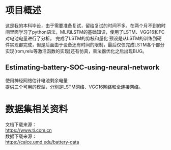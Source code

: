 # 项目概述
这是我的本科毕设，由于需要准备复试，留给复试的时间不多。在两个月不到的时间里面学习了python语法，ML和LSTM的基础知识，使用了LSTM、VGG16和FC对电池电量进行了分析。
完成了LSTM的剪枝和量化
预设是从LSTM的训练到硬件实现都完成，但是后面由于设备还有时间的限制，最后仅仅完成LSTM各个部分实现(rom,relu等激活函数的实现)还有仿真，乘法器优化之后出现BUG。

## Estimating-battery-SOC-using-neural-network
使用神经网络估计电池剩余电量  
提供三个可用的模型，分别是LSTM网络、VGG16网络和全连接网络。  

# 数据集相关资料
文档下载来源：  
https://www.ti.com.cn  
数据下载来源：  
https://calce.umd.edu/battery-data
